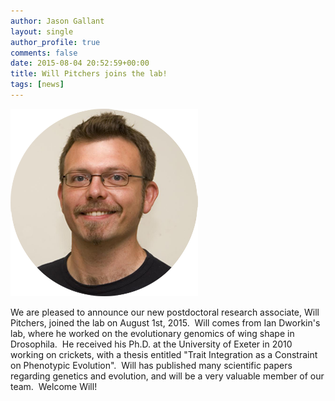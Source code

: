 ```yaml
---
author: Jason Gallant
layout: single
author_profile: true
comments: false
date: 2015-08-04 20:52:59+00:00
title: Will Pitchers joins the lab!
tags: [news]
---
```

![/people/will/](/images/will.png)

We are pleased to announce our new postdoctoral research associate, Will Pitchers, joined the lab on August 1st, 2015.  Will comes from Ian Dworkin's lab, where he worked on the evolutionary genomics of wing shape in Drosophila.  He received his Ph.D. at the University of Exeter in 2010 working on crickets, with a thesis entitled "Trait Integration as a Constraint on Phenotypic Evolution".  Will has published many scientific papers regarding genetics and evolution, and will be a very valuable member of our team.  Welcome Will!
